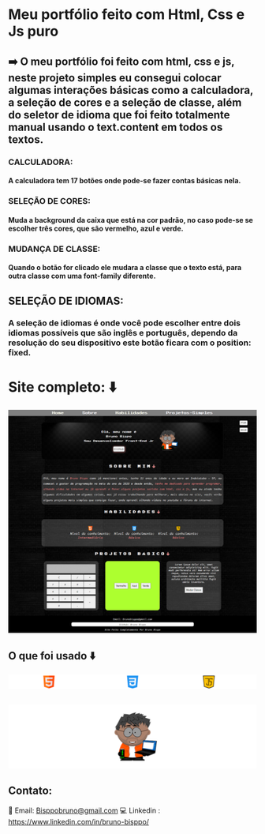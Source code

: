 # Meu portfólio feito com Html, Css e Js puro

## ➡️ O meu portfólio foi feito com html, css e js, neste projeto simples eu consegui colocar algumas interações básicas como a calculadora, a seleção de cores e a seleção de classe, além do seletor de idioma que foi feito totalmente manual usando o text.content em todos os textos.

### CALCULADORA:
####     A calculadora tem 17 botões onde pode-se fazer contas básicas nela.

### SELEÇÃO DE CORES:
####     Muda a background da caixa que está na cor padrão, no caso pode-se se escolher três cores, que são vermelho, azul e verde.

### MUDANÇA DE CLASSE:
####     Quando o botão for clicado ele mudara a classe que o texto está, para outra classe com uma font-family diferente.

## SELEÇÃO DE IDIOMAS:
###      A seleção de idiomas é onde você pode escolher entre dois idiomas possíveis que são inglês e português, dependo da resolução do seu dispositivo este botão ficara com o position: fixed.

# Site completo: ⬇️

![Site completo](./img/Site-completo.png)

##  O que foi usado ⬇️

![Logo html, css e js](./img/logos-para-git.png)

## 
![Meu Boneco](./img/boneco-bruno-git.png)


## Contato: 

📧 Email: Bisppobruno@gmail.com
💻 Linkedin : https://www.linkedin.com/in/bruno-bisppo/
